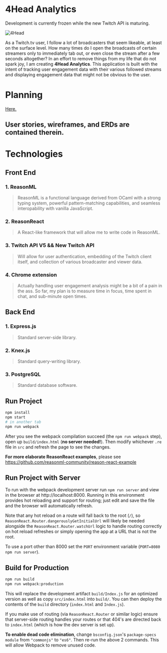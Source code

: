 # __4Head Analytics__

Development is currently frozen while the new Twitch API is maturing.

![4Head](https://i.imgur.com/ggFRSPJ.jpg)

As a Twitch.tv user, I follow a lot of broadcasters that seem likeable, at least on the surface level. How many times do I open the broadcasts of certain streamers only to immediately tab out, or even close the stream after a few seconds altogether? In an effort to remove things from my life that do not spark joy, I am creating __4Head Analytics__. This application is built with the intent of tracking user engagement data with their various followed streams and displaying engagement data that might not be obvious to the user.

# Planning

[Here.](https://trello.com/b/pKCek74P/4head-analytics)
## User stories, wireframes, and ERDs are contained therein.

# Technologies

## __Front End__

### 1. ReasonML

> ReasonML is a functional language derived from OCaml with a strong typing system, powerful pattern-matching capabilities, and seamless interopability with vanilla JavaScript.

### 2. ReasonReact

>A React-like framework that will allow me to write code in ReasonML.

### 3. Twitch API V5 && New Twitch API

> Will allow for user authentication, embedding of the Twitch client itself, and collection of various broadcaster and viewer data.

### 4. Chrome extension

>Actually handling user engagement analysis might be a bit of a pain in the ass. So far, my plan is to measure time in focus, time spent in chat, and sub-minute open times.

## __Back End__

### 1. Express.js

> Standard server-side library.

### 2. Knex.js

>Standard query-writing library.

### 3. PostgreSQL

>Standard database software.

## Run Project

```sh
npm install
npm start
# in another tab
npm run webpack
```

After you see the webpack compilation succeed (the `npm run webpack` step), open up `build/index.html` (**no server needed!**). Then modify whichever `.re` file in `src` and refresh the page to see the changes.

**For more elaborate ReasonReact examples**, please see https://github.com/reasonml-community/reason-react-example

## Run Project with Server

To run with the webpack development server run `npm run server` and view in the browser at http://localhost:8000. Running in this environment provides hot reloading and support for routing; just edit and save the file and the browser will automatically refresh.

Note that any hot reload on a route will fall back to the root (`/`), so `ReasonReact.Router.dangerouslyGetInitialUrl` will likely be needed alongside the `ReasonReact.Router.watchUrl` logic to handle routing correctly on hot reload refreshes or simply opening the app at a URL that is not the root.

To use a port other than 8000 set the `PORT` environment variable (`PORT=8080 npm run server`).

## Build for Production

```sh
npm run build
npm run webpack:production
```

This will replace the development artifact `build/Index.js` for an optimized version as well as copy `src/index.html` into `build/`. You can then deploy the contents of the `build` directory (`index.html` and `Index.js`).

If you make use of routing (via `ReasonReact.Router` or similar logic) ensure that server-side routing handles your routes or that 404's are directed back to `index.html` (which is how the dev server is set up).

**To enable dead code elimination**, change `bsconfig.json`'s `package-specs` `module` from `"commonjs"` to `"es6"`. Then re-run the above 2 commands. This will allow Webpack to remove unused code.

